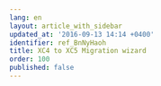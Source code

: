 ```yaml
---
lang: en
layout: article_with_sidebar
updated_at: '2016-09-13 14:14 +0400'
identifier: ref_BnNyHaoh
title: XC4 to XC5 Migration wizard
order: 100
published: false
---
```



